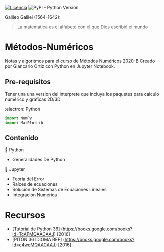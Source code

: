 [![Licencia](https://img.shields.io/badge/license-MIT-blue.svg)](http://kmonsoor.mit-license.org/) ![PyPI - Python Version](https://img.shields.io/pypi/pyversions/matplotlib)

Galileo Galilei (1564-1642):
>La matemática es el alfabeto con el que Dios escribió el mundo

# Métodos-Numéricos
Notas y algoritmos para el curso de Métodos Numéricos 2020-B
Creado por Giancarlo Ortiz con Python en Jupyter Notebook.

## Pre-requisitos
Tener una una version del interprete que incluya los paquetes para calculo numérico y gráficas 2D/3D

:electron: Python

```Python
import NumPy
import MatPlotLib
```
## Contenido

:file_folder: Python
* Generalidades De Python 

:file_folder: Jupyter
* Teoría del Error
* Raíces de ecuaciones
* Solución de Sistemas de Ecuaciones Lineales
* Integración Numérica

# Recursos
 * [Tutorial de Python 36] (https://books.google.com/books?id=TcAFMQAACAAJ) [2016]
 * [PITÓN 36 IDIOMA REF] (https://books.google.com/books?id=c4weMQAACAAJ) [2016]